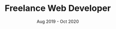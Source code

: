 ---
title: 'Freelance Web Developer'
company: 'The StudioBooth'
date: 'Aug 2019 - Oct 2020'
accomplishments: 
  - Fascilitated onsite interactive photobooth exerpiences.
  - Built microsites with custom HTML and CSS. 
  - Troubleshooting technical equipment including Cameras and Computers.
---